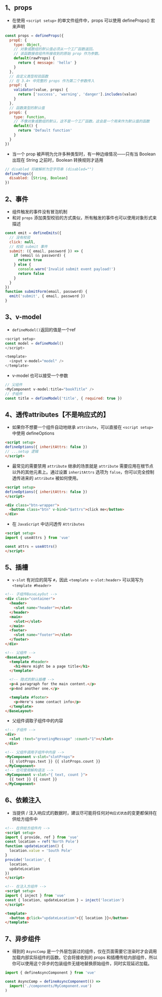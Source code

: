 ## 1、props
- 在使用 `<script setup>` 的单文件组件中，props 可以使用 defineProps() 宏来声明
```js
const props = defineProps({
  propE: {
    type: Object,
    // 对象或数组的默认值必须从一个工厂函数返回。
    // 该函数接收组件所接收到的原始 prop 作为参数。
    default(rawProps) {
      return { message: 'hello' }
    }
  },
  // 自定义类型校验函数
  // 在 3.4+ 中完整的 props 作为第二个参数传入
  propF: {
    validator(value, props) {
      return ['success', 'warning', 'danger'].includes(value)
    }
  },
  // 函数类型的默认值
  propG: {
    type: Function,
    // 不像对象或数组的默认，这不是一个工厂函数。这会是一个用来作为默认值的函数
    default() {
      return 'Default function'
    }
  }
})
```
- 当一个 prop 被声明为允许多种类型时，有一种边缘情况——只有当 Boolean 出现在 String 之前时，Boolean 转换规则才适用
```js
// disabled 将被解析为空字符串 (disabled="")
defineProps({
  disabled: [String, Boolean]
})
```
## 2、事件
- 组件触发的事件没有冒泡机制
- 和对 `props` 添加类型校验的方式类似，所有触发的事件也可以使用对象形式来描述
```js
const emit = defineEmits({
  // 没有校验
  click: null,
  // 校验 submit 事件
  submit: ({ email, password }) => {
    if (email && password) {
      return true
    } else {
      console.warn('Invalid submit event payload!')
      return false
    }
  }
})
function submitForm(email, password) {
  emit('submit', { email, password })
}
```
## 3、v-model
- `defineModel()`返回的值是一个ref
```js
<script setup>
const model = defineModel()
</script>

<template>
  <input v-model="model" />
</template>
```
- v-model 也可以接受一个参数
```js
// 父组件
<MyComponent v-model:title="bookTitle" />
// 子组件
const title = defineModel('title', { required: true })
```

## 4、透传attributes【不是响应式的】
- 如果你不想要一个组件自动地继承 `attribute`，可以直接在 `<script setup>` 中使用 defineOptions
```html
<script setup>
defineOptions({ inheritAttrs: false })
// ...setup 逻辑
</script>
```
- 最常见的需要禁用 `attribute` 继承的场景就是 `attribute` 需要应用在根节点以外的其他元素上。通过设置 `inheritAttrs` 选项为 `false`，你可以完全控制透传进来的 `attribute` 被如何使用。
```html
<script setup>
defineOptions({ inheritAttrs: false })
</script>

<div class="btn-wrapper">
  <button class="btn" v-bind="$attrs">click me</button>
</div>
```
- 在 `JavaScript` 中访问透传 `Attributes`
```html
<script setup>
import { useAttrs } from 'vue'

const attrs = useAttrs()
</script>
```

## 5、插槽
- `v-slot` 有对应的简写 `#`，因此 `<template v-slot:header>` 可以简写为 `<template #header>`
```html
<!-- 子组件BaseLayOut -->
<div class="container">
  <header>
    <slot name="header"></slot>
  </header>
  <main>
    <slot></slot>
  </main>
  <footer>
    <slot name="footer"></slot>
  </footer>
</div>
```
```html
<!-- 父组件 -->
<BaseLayout>
  <template #header>
    <h1>Here might be a page title</h1>
  </template>

  <!-- 隐式的默认插槽 -->
  <p>A paragraph for the main content.</p>
  <p>And another one.</p>

  <template #footer>
    <p>Here's some contact info</p>
  </template>
</BaseLayout>
```
- 父组件调取子组件中的内容
```html
<!-- 子组件 -->
<div>
  <slot :text="greetingMessage" :count="1"></slot>
</div>
```
```html
<!-- 父组件调用子组件中内容 -->
<MyComponent v-slot="slotProps">
  {{ slotProps.text }} {{ slotProps.count }}
</MyComponent>
<!-- 也可使用解构语法 -->
<MyComponent v-slot="{ text, count }">
  {{ text }} {{ count }}
</MyComponent>
```

## 6、依赖注入
- 当提供 / 注入响应式的数据时，建议尽可能将任何对`响应式状态`的变更都保持在供给方组件中
```html
<!-- 在供给方组件内 -->
<script setup>
import { provide, ref } from 'vue'
const location = ref('North Pole')
function updateLocation() {
  location.value = 'South Pole'
}
provide('location', {
  location,
  updateLocation
})
</script>
```
```html
<!-- 在注入方组件 -->
<script setup>
import { inject } from 'vue'
const { location, updateLocation } = inject('location')
</script>

<template>
  <button @click="updateLocation">{{ location }}</button>
</template>
```
## 7、异步组件

- 得到的 `AsyncComp` 是一个外层包装过的组件，仅在页面需要它渲染时才会调用加载内部实际组件的函数。它会将接收到的 props 和插槽传给内部组件，所以你可以使用这个异步的包装组件无缝地替换原始组件，同时实现延迟加载。
```js
import { defineAsyncComponent } from 'vue'

const AsyncComp = defineAsyncComponent(() =>
  import('./components/MyComponent.vue')
)
```

